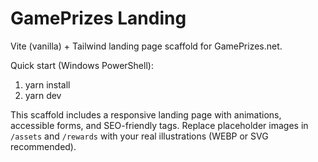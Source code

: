 # GamePrizes Landing

Vite (vanilla) + Tailwind landing page scaffold for GamePrizes.net.

Quick start (Windows PowerShell):

1. yarn install
2. yarn dev

This scaffold includes a responsive landing page with animations, accessible forms, and SEO-friendly tags. Replace placeholder images in `/assets` and `/rewards` with your real illustrations (WEBP or SVG recommended).
